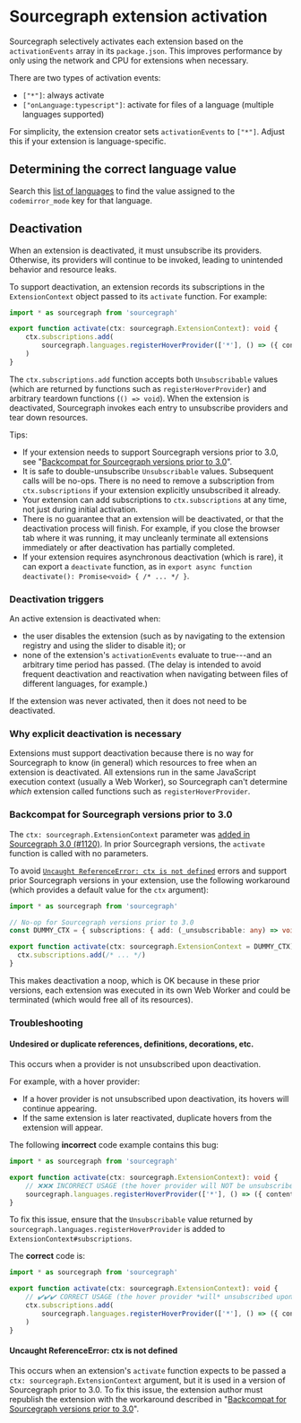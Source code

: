 # Sourcegraph extension activation

Sourcegraph selectively activates each extension based on the `activationEvents` array in its `package.json`. This improves performance by only using the network and CPU for extensions when necessary.

There are two types of activation events:

- `["*"]`: always activate
- `["onLanguage:typescript"]`: activate for files of a language (multiple languages supported)

For simplicity, the extension creator sets `activationEvents` to `["*"]`. Adjust this if your extension is language-specific.

## Determining the correct language value

Search this [list of languages](https://github.com/github/linguist/blob/master/lib/linguist/languages.yml) to find the value assigned to the `codemirror_mode` key for that language.

## Deactivation

When an extension is deactivated, it must unsubscribe its providers. Otherwise, its providers will continue to be invoked, leading to unintended behavior and resource leaks.

To support deactivation, an extension records its subscriptions in the `ExtensionContext` object passed to its `activate` function. For example:

```typescript
import * as sourcegraph from 'sourcegraph'

export function activate(ctx: sourcegraph.ExtensionContext): void {
    ctx.subscriptions.add(
        sourcegraph.languages.registerHoverProvider(['*'], () => ({ contents: { value: 'Hello, world!' } }))
    )
}
```

The `ctx.subscriptions.add` function accepts both `Unsubscribable` values (which are returned by functions such as `registerHoverProvider`) and arbitrary teardown functions (`() => void`). When the extension is deactivated, Sourcegraph invokes each entry to unsubscribe providers and tear down resources.

Tips:

- If your extension needs to support Sourcegraph versions prior to 3.0, see "[Backcompat for Sourcegraph versions prior to 3.0](activation.md#backcompat-for-sourcegraph-versions-prior-to-3-0)".
- It is safe to double-unsubscribe `Unsubscribable` values. Subsequent calls will be no-ops. There is no need to remove a subscription from `ctx.subscriptions` if your extension explicitly unsubscribed it already.
- Your extension can add subscriptions to `ctx.subscriptions` at any time, not just during initial activation.
- There is no guarantee that an extension will be deactivated, or that the deactivation process will finish. For example, if you close the browser tab where it was running, it may uncleanly terminate all extensions immediately or after deactivation has partially completed.
- If your extension requires asynchronous deactivation (which is rare), it can export a `deactivate` function, as in `export async function deactivate(): Promise<void> { /* ... */ }`.

### Deactivation triggers

An active extension is deactivated when:

- the user disables the extension (such as by navigating to the extension registry and using the slider to disable it); or
- none of the extension's `activationEvents` evaluate to true---and an arbitrary time period has passed. (The delay is intended to avoid frequent deactivation and reactivation when navigating between files of different languages, for example.)

If the extension was never activated, then it does not need to be deactivated.

### Why explicit deactivation is necessary

Extensions must support deactivation because there is no way for Sourcegraph to know (in general) which resources to free when an extension is deactivated. All extensions run in the same JavaScript execution context (usually a Web Worker), so Sourcegraph can't determine *which* extension called functions such as `registerHoverProvider`.

### Backcompat for Sourcegraph versions prior to 3.0

The `ctx: sourcegraph.ExtensionContext` parameter was [added in Sourcegraph 3.0 (#1120)](https://github.com/sourcegraph/sourcegraph/pull/1120). In prior Sourcegraph versions, the `activate` function is called with no parameters.

To avoid [`Uncaught ReferenceError: ctx is not defined`](#uncaught-referenceerror-ctx-is-not-defined) errors and support prior Sourcegraph versions in your extension, use the following workaround (which provides a default value for the `ctx` argument):

```typescript
import * as sourcegraph from 'sourcegraph'

// No-op for Sourcegraph versions prior to 3.0
const DUMMY_CTX = { subscriptions: { add: (_unsubscribable: any) => void 0 } }

export function activate(ctx: sourcegraph.ExtensionContext = DUMMY_CTX): void {
  ctx.subscriptions.add(/* ... */)
}
```

This makes deactivation a noop, which is OK because in these prior versions, each extension was executed in its own Web Worker and could be terminated (which would free all of its resources).

### Troubleshooting

#### Undesired or duplicate references, definitions, decorations, etc.

This occurs when a provider is not unsubscribed upon deactivation.

For example, with a hover provider:

- If a hover provider is not unsubscribed upon deactivation, its hovers will continue appearing.
- If the same extension is later reactivated, duplicate hovers from the extension will appear.

The following **incorrect** code example contains this bug:

```typescript
import * as sourcegraph from 'sourcegraph'

export function activate(ctx: sourcegraph.ExtensionContext): void {
    // ❌❌❌ INCORRECT USAGE (the hover provider will NOT be unsubscribed upon deactivation)
    sourcegraph.languages.registerHoverProvider(['*'], () => ({ contents: { value: 'Hello, world!' } }))
}
```

To fix this issue, ensure that the `Unsubscribable` value returned by `sourcegraph.languages.registerHoverProvider` is added to `ExtensionContext#subscriptions`.

The **correct** code is:

```typescript
import * as sourcegraph from 'sourcegraph'

export function activate(ctx: sourcegraph.ExtensionContext): void {
    // ✔️✔️✔️ CORRECT USAGE (the hover provider *will* unsubscribed upon deactivation)
    ctx.subscriptions.add(
        sourcegraph.languages.registerHoverProvider(['*'], () => ({ contents: { value: 'Hello, world!' } }))
    )
}
```

#### Uncaught ReferenceError: ctx is not defined

This occurs when an extension's `activate` function expects to be passed a `ctx: sourcegraph.ExtensionContext` argument, but it is used in a version of Sourcegraph prior to 3.0. To fix this issue, the extension author must republish the extension with the workaround described in "[Backcompat for Sourcegraph versions prior to 3.0](activation.md#backcompat-for-sourcegraph-versions-prior-to-3-0-preview)".
